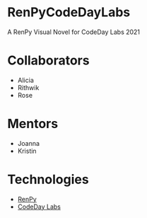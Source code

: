 # RenPyCodeDayLabs
A RenPy Visual Novel for CodeDay Labs 2021

# Collaborators 
- Alicia 
- Rithwik
- Rose 

# Mentors
- Joanna
- Kristin

# Technologies
- [RenPy](https://www.renpy.org/)
- [CodeDay Labs](https://labs.codeday.org/)

